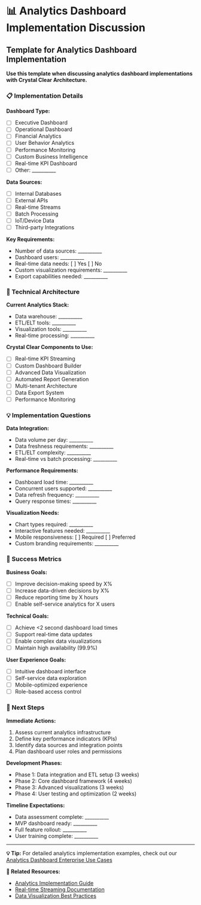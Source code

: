 # 📊 Analytics Dashboard Implementation Discussion

## Template for Analytics Dashboard Implementation

**Use this template when discussing analytics dashboard implementations with Crystal Clear Architecture.**

### 📋 Implementation Details

**Dashboard Type:**
- [ ] Executive Dashboard
- [ ] Operational Dashboard
- [ ] Financial Analytics
- [ ] User Behavior Analytics
- [ ] Performance Monitoring
- [ ] Custom Business Intelligence
- [ ] Real-time KPI Dashboard
- [ ] Other: __________

**Data Sources:**
- [ ] Internal Databases
- [ ] External APIs
- [ ] Real-time Streams
- [ ] Batch Processing
- [ ] IoT/Device Data
- [ ] Third-party Integrations

**Key Requirements:**
- Number of data sources: __________
- Dashboard users: __________
- Real-time data needs: [ ] Yes [ ] No
- Custom visualization requirements: __________
- Export capabilities needed: __________

### 🔧 Technical Architecture

**Current Analytics Stack:**
- Data warehouse: __________
- ETL/ELT tools: __________
- Visualization tools: __________
- Real-time processing: __________

**Crystal Clear Components to Use:**
- [ ] Real-time KPI Streaming
- [ ] Custom Dashboard Builder
- [ ] Advanced Data Visualization
- [ ] Automated Report Generation
- [ ] Multi-tenant Architecture
- [ ] Data Export System
- [ ] Performance Monitoring

### 💡 Implementation Questions

**Data Integration:**
- Data volume per day: __________
- Data freshness requirements: __________
- ETL/ELT complexity: __________
- Real-time vs batch processing: __________

**Performance Requirements:**
- Dashboard load time: __________
- Concurrent users supported: __________
- Data refresh frequency: __________
- Query response times: __________

**Visualization Needs:**
- Chart types required: __________
- Interactive features needed: __________
- Mobile responsiveness: [ ] Required [ ] Preferred
- Custom branding requirements: __________

### 🎯 Success Metrics

**Business Goals:**
- [ ] Improve decision-making speed by X%
- [ ] Increase data-driven decisions by X%
- [ ] Reduce reporting time by X hours
- [ ] Enable self-service analytics for X users

**Technical Goals:**
- [ ] Achieve <2 second dashboard load times
- [ ] Support real-time data updates
- [ ] Enable complex data visualizations
- [ ] Maintain high availability (99.9%)

**User Experience Goals:**
- [ ] Intuitive dashboard interface
- [ ] Self-service data exploration
- [ ] Mobile-optimized experience
- [ ] Role-based access control

### 🚀 Next Steps

**Immediate Actions:**
1. Assess current analytics infrastructure
2. Define key performance indicators (KPIs)
3. Identify data sources and integration points
4. Plan dashboard user roles and permissions

**Development Phases:**
- Phase 1: Data integration and ETL setup (3 weeks)
- Phase 2: Core dashboard framework (4 weeks)
- Phase 3: Advanced visualizations (3 weeks)
- Phase 4: User testing and optimization (2 weeks)

**Timeline Expectations:**
- Data assessment complete: __________
- MVP dashboard ready: __________
- Full feature rollout: __________
- User training complete: __________

---

**💡 Tip:** For detailed analytics implementation examples, check out our [Analytics Dashboard Enterprise Use Cases](./ENTERPRISE_USE_CASES.md#analytics-dashboards)

**🔗 Related Resources:**
- [Analytics Implementation Guide](./ENTERPRISE_USE_CASES.md)
- [Real-time Streaming Documentation](./docs/HEALTH-CHECK-API.md#real-time-health-endpoints)
- [Data Visualization Best Practices](./analytics/README.md)
